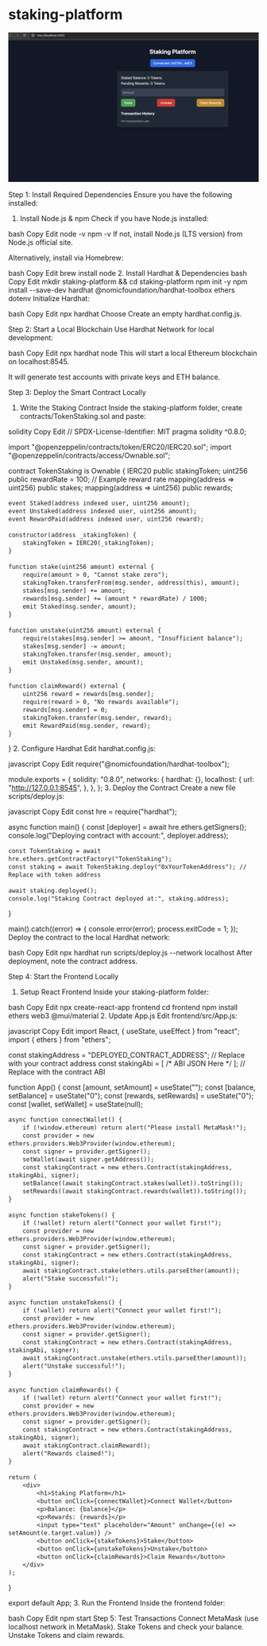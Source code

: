 # staking-platform
<img src="https://github.com/chiefmahesh/staking-platform/blob/main/staking.png" alt="Screenshot">

Step 1: Install Required Dependencies
Ensure you have the following installed:

1. Install Node.js & npm
Check if you have Node.js installed:

bash
Copy
Edit
node -v
npm -v
If not, install Node.js (LTS version) from Node.js official site.

Alternatively, install via Homebrew:

bash
Copy
Edit
brew install node
2. Install Hardhat & Dependencies
bash
Copy
Edit
mkdir staking-platform && cd staking-platform
npm init -y
npm install --save-dev hardhat @nomicfoundation/hardhat-toolbox ethers dotenv
Initialize Hardhat:

bash
Copy
Edit
npx hardhat
Choose Create an empty hardhat.config.js.

Step 2: Start a Local Blockchain
Use Hardhat Network for local development:

bash
Copy
Edit
npx hardhat node
This will start a local Ethereum blockchain on localhost:8545.

It will generate test accounts with private keys and ETH balance.

Step 3: Deploy the Smart Contract Locally
1. Write the Staking Contract
Inside the staking-platform folder, create contracts/TokenStaking.sol and paste:

solidity
Copy
Edit
// SPDX-License-Identifier: MIT
pragma solidity ^0.8.0;

import "@openzeppelin/contracts/token/ERC20/IERC20.sol";
import "@openzeppelin/contracts/access/Ownable.sol";

contract TokenStaking is Ownable {
    IERC20 public stakingToken;
    uint256 public rewardRate = 100; // Example reward rate
    mapping(address => uint256) public stakes;
    mapping(address => uint256) public rewards;

    event Staked(address indexed user, uint256 amount);
    event Unstaked(address indexed user, uint256 amount);
    event RewardPaid(address indexed user, uint256 reward);

    constructor(address _stakingToken) {
        stakingToken = IERC20(_stakingToken);
    }

    function stake(uint256 amount) external {
        require(amount > 0, "Cannot stake zero");
        stakingToken.transferFrom(msg.sender, address(this), amount);
        stakes[msg.sender] += amount;
        rewards[msg.sender] += (amount * rewardRate) / 1000;
        emit Staked(msg.sender, amount);
    }

    function unstake(uint256 amount) external {
        require(stakes[msg.sender] >= amount, "Insufficient balance");
        stakes[msg.sender] -= amount;
        stakingToken.transfer(msg.sender, amount);
        emit Unstaked(msg.sender, amount);
    }

    function claimReward() external {
        uint256 reward = rewards[msg.sender];
        require(reward > 0, "No rewards available");
        rewards[msg.sender] = 0;
        stakingToken.transfer(msg.sender, reward);
        emit RewardPaid(msg.sender, reward);
    }
}
2. Configure Hardhat
Edit hardhat.config.js:

javascript
Copy
Edit
require("@nomicfoundation/hardhat-toolbox");

module.exports = {
  solidity: "0.8.0",
  networks: {
    hardhat: {},
    localhost: {
      url: "http://127.0.0.1:8545",
    },
  },
};
3. Deploy the Contract
Create a new file scripts/deploy.js:

javascript
Copy
Edit
const hre = require("hardhat");

async function main() {
    const [deployer] = await hre.ethers.getSigners();
    console.log("Deploying contract with account:", deployer.address);

    const TokenStaking = await hre.ethers.getContractFactory("TokenStaking");
    const staking = await TokenStaking.deploy("0xYourTokenAddress"); // Replace with token address

    await staking.deployed();
    console.log("Staking Contract deployed at:", staking.address);
}

main().catch((error) => {
    console.error(error);
    process.exitCode = 1;
});
Deploy the contract to the local Hardhat network:

bash
Copy
Edit
npx hardhat run scripts/deploy.js --network localhost
After deployment, note the contract address.

Step 4: Start the Frontend Locally
1. Setup React Frontend
Inside your staking-platform folder:

bash
Copy
Edit
npx create-react-app frontend
cd frontend
npm install ethers web3 @mui/material
2. Update App.js
Edit frontend/src/App.js:

javascript
Copy
Edit
import React, { useState, useEffect } from "react";
import { ethers } from "ethers";

const stakingAddress = "DEPLOYED_CONTRACT_ADDRESS"; // Replace with your contract address
const stakingAbi = [ /* ABI JSON Here */ ]; // Replace with the contract ABI

function App() {
    const [amount, setAmount] = useState("");
    const [balance, setBalance] = useState("0");
    const [rewards, setRewards] = useState("0");
    const [wallet, setWallet] = useState(null);

    async function connectWallet() {
        if (!window.ethereum) return alert("Please install MetaMask!");
        const provider = new ethers.providers.Web3Provider(window.ethereum);
        const signer = provider.getSigner();
        setWallet(await signer.getAddress());
        const stakingContract = new ethers.Contract(stakingAddress, stakingAbi, signer);
        setBalance((await stakingContract.stakes(wallet)).toString());
        setRewards((await stakingContract.rewards(wallet)).toString());
    }

    async function stakeTokens() {
        if (!wallet) return alert("Connect your wallet first!");
        const provider = new ethers.providers.Web3Provider(window.ethereum);
        const signer = provider.getSigner();
        const stakingContract = new ethers.Contract(stakingAddress, stakingAbi, signer);
        await stakingContract.stake(ethers.utils.parseEther(amount));
        alert("Stake successful!");
    }

    async function unstakeTokens() {
        if (!wallet) return alert("Connect your wallet first!");
        const provider = new ethers.providers.Web3Provider(window.ethereum);
        const signer = provider.getSigner();
        const stakingContract = new ethers.Contract(stakingAddress, stakingAbi, signer);
        await stakingContract.unstake(ethers.utils.parseEther(amount));
        alert("Unstake successful!");
    }

    async function claimRewards() {
        if (!wallet) return alert("Connect your wallet first!");
        const provider = new ethers.providers.Web3Provider(window.ethereum);
        const signer = provider.getSigner();
        const stakingContract = new ethers.Contract(stakingAddress, stakingAbi, signer);
        await stakingContract.claimReward();
        alert("Rewards claimed!");
    }

    return (
        <div>
            <h1>Staking Platform</h1>
            <button onClick={connectWallet}>Connect Wallet</button>
            <p>Balance: {balance}</p>
            <p>Rewards: {rewards}</p>
            <input type="text" placeholder="Amount" onChange={(e) => setAmount(e.target.value)} />
            <button onClick={stakeTokens}>Stake</button>
            <button onClick={unstakeTokens}>Unstake</button>
            <button onClick={claimRewards}>Claim Rewards</button>
        </div>
    );
}

export default App;
3. Run the Frontend
Inside the frontend folder:

bash
Copy
Edit
npm start
Step 5: Test Transactions
Connect MetaMask (use localhost network in MetaMask).
Stake Tokens and check your balance.
Unstake Tokens and claim rewards.


